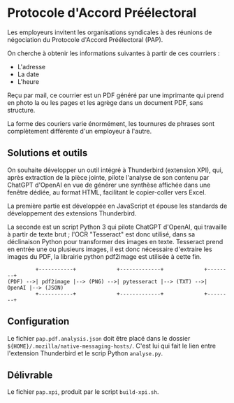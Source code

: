 # Protocole d'Accord Préélectoral

Les employeurs invitent les organisations syndicales à des réunions de négociation du Protocole d'Accord Préélectoral (PAP).

On cherche à obtenir les informations suivantes à partir de ces courriers :

- L'adresse
- La date
- L'heure

Reçu par mail, ce courrier est un PDF généré par une imprimante qui prend en photo la ou les pages et les agrège dans un document PDF, sans structure.

La forme des couriers varie énormément, les tournures de phrases sont complètement différente d'un employeur à l'autre.

## Solutions et outils

On souhaite développer un outil intégré à Thunderbird (extension XPI), qui, après extraction de la pièce jointe, pilote l'analyse de son contenu par ChatGPT d'OpenAI en vue de générer une synthèse affichée dans une fenêtre dédiée, au format HTML, facilitant le copier-coller vers Excel.

La première partie est développée en JavaScript et épouse les standards de développement des extensions Thunderbird.

La seconde est un script Python 3 qui pilote ChatGPT d'OpenAI, qui travaille à partir de texte brut ; l'OCR "Tesseract" est donc utilisé, dans sa déclinaison Python pour transformer des images en texte. Tesseract prend en entrée une ou plusieurs images, il est donc nécessaire d'extraire les images du PDF, la librairie python pdf2image est utilisée à cette fin.

             +-----------+             +-------------+             +--------+
    (PDF) -->| pdf2image |--> (PNG) -->| pytesseract |--> (TXT) -->| OpenAI |--> (JSON)
             +-----------+             +-------------+             +--------+

## Configuration

Le fichier `pap.pdf.analysis.json` doit être placé dans le dossier `${HOME}/.mozilla/native-messaging-hosts/`.
C'est lui qui fait le lien entre l'extension Thunderbird et le scrip Python `analyse.py`.

## Délivrable

Le fichier `pap.xpi`, produit par le script `build-xpi.sh`.
